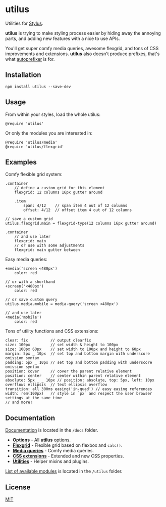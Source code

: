 # utilus

Utilities for [Stylus](https://github.com/stylus/stylus).

**utilus** is trying to make styling process easier by hiding away the annoying parts, and adding new features with a nice to use APIs.

You'll get super comfy media queries, awesome flexgrid, and tons of CSS improvements and extensions. **utilus** also doesn't produce prefixes, that's what [autoprefixer](https://www.npmjs.com/package/autoprefixer) is for.

## Installation

```
npm install utilus --save-dev
```

## Usage

From within your styles, load the whole utilus:

```styl
@require 'utilus'
```

Or only the modules you are interested in:

```styl
@require 'utilus/media'
@require 'utilus/flexgrid'
```

## Examples

Comfy flexible grid system:

```styl
.container
	// define a custom grid for this element
	flexgrid: 12 columns 16px gutter around

	.item
		span: 4/12    // span item 4 out of 12 columns
		offset: 4/12  // offset item 4 out of 12 columns

// save a custom grid
utilus.flexgrid.main = flexgrid-type(12 columns 16px gutter around)

.container
	// and use later
	flexgrid: main
	// or use with some adjustments
	flexgrid: main gutter between
```

Easy media queries:

```styl
+media('screen <480px')
	color: red

// or with a shorthand
+screen('<480px')
	color: red

// or save custom query
utilus.media.mobile = media-query('screen <480px')

// and use later
+media('mobile')
	color: red
```

Tons of utility functions and CSS extensions:

```styl
clear: fix          // output clearfix
size: 100px         // set width & height to 100px
size: 100px 60px    // set width to 100px and height to 60px
margin: 5px _ 10px  // set top and bottom margin with underscore omission syntax
padding: 5px _ 10px // set top and bottom padding with underscore omission syntax
position: cover     // cover the parent relative element
position: center    // center within parent relative element
absolute: 5px _ _ 10px // position: absolute, top: 5px, left: 10px
overflow: ellipsis  // text ellipsis overflow
transition: all 300ms easing('in-quad') // easy easing references
width: rem(100px)   // style in `px` and respect the user browser settings at the same time
// and more!
```

## Documentation

[Documentation](https://github.com/darsain/utilus/blob/master/docs) is located in the `/docs` folder.

- **[Options](https://github.com/darsain/utilus/blob/master/docs/options.md)** - All **utilus** options.
- **[Flexgrid](https://github.com/darsain/utilus/blob/master/docs/flexgrid.md)** - Flexible grid based on flexbox and `calc()`.
- **[Media queries](https://github.com/darsain/utilus/blob/master/docs/media.md)** - Comfy media queries.
- **[CSS extensions](https://github.com/darsain/utilus/blob/master/docs/extensions.md)** - Extended and new CSS properties.
- **[Utilities](https://github.com/darsain/utilus/blob/master/docs/utilities.md)** - Helper mixins and plugins.

[List of available modules](https://github.com/darsain/utilus/blob/master/utilus) is located in the `/utilus` folder.

## License

[MIT](https://github.com/darsain/utilus/license.md)